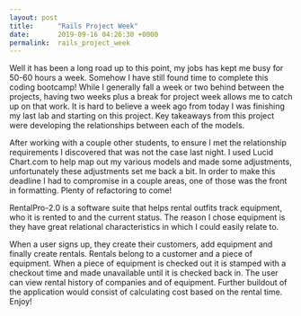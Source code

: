 ```yaml
---
layout: post
title:      "Rails Project Week"
date:       2019-09-16 04:26:30 +0000
permalink:  rails_project_week
---
```



Well it has been a long road up to this point, my jobs has kept me busy for 50-60 hours a week. Somehow I have still found time to complete this coding bootcamp! While I generally fall a week or two behind between the projects, having two weeks plus a break for project week allows me to catch up on that work. It is hard to believe a week ago from today I was finishing my last lab and starting on this project. Key takeaways from this project were developing the relationships between each of the models. 

After working with a couple other students, to ensure I met the relationship requirements I discovered that was not the case last night. I used Lucid Chart.com to help map out my various models and made some adjustments, unfortunately these adjustments set me back a bit. In order to make this deadline I had to compromise in a couple areas, one of those was the front in formatting. Plenty of refactoring to come! 

RentalPro-2.0 is a software suite that helps rental outfits track equipment, who it is rented to and the current status. The reason I chose equipment is they have great relational characteristics in which I could easily relate to. 

When a user signs up, they create their customers, add equipment and finally create rentals. Rentals belong to a customer and a piece of equipment. When a piece of equipment is checked out it is stamped with a checkout time and made unavailable until it is checked back in. The user can view rental history of companies and of equipment. Further buildout of the application would consist of calculating cost based on the rental time. Enjoy! 

